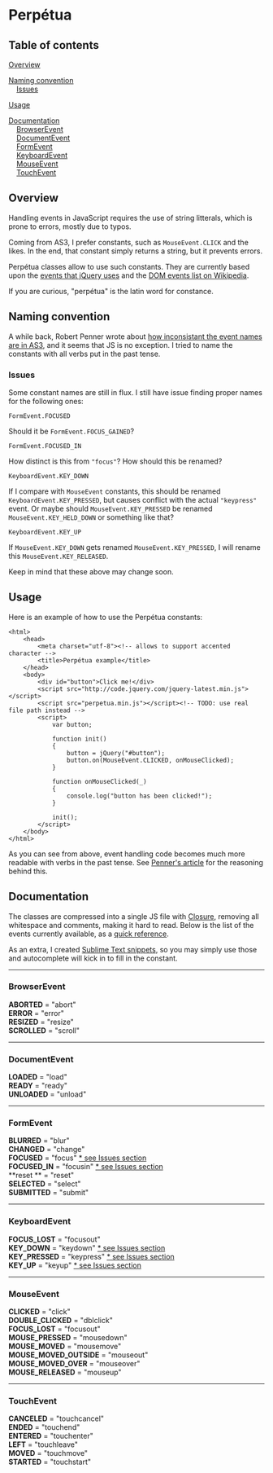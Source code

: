 # Perpétua

## Table of contents

[Overview](https://github.com/jansensan/perpetuajs#overview)  

[Naming convention](https://github.com/jansensan/perpetuajs#naming-convention)  
&nbsp;&nbsp;&nbsp;&nbsp;[Issues](https://github.com/jansensan/perpetuajs#issues)  

[Usage](https://github.com/jansensan/perpetuajs#usage)

[Documentation](https://github.com/jansensan/perpetuajs#documentation)  
&nbsp;&nbsp;&nbsp;&nbsp;[BrowserEvent](https://github.com/jansensan/perpetuajs#browserevent)  
&nbsp;&nbsp;&nbsp;&nbsp;[DocumentEvent](https://github.com/jansensan/perpetuajs#documentevent)  
&nbsp;&nbsp;&nbsp;&nbsp;[FormEvent](https://github.com/jansensan/perpetuajs#formevent)  
&nbsp;&nbsp;&nbsp;&nbsp;[KeyboardEvent](https://github.com/jansensan/perpetuajs#keyboardevent)  
&nbsp;&nbsp;&nbsp;&nbsp;[MouseEvent](https://github.com/jansensan/perpetuajs#mouseevent)    
&nbsp;&nbsp;&nbsp;&nbsp;[TouchEvent](https://github.com/jansensan/perpetuajs#touchevent)  

## Overview

Handling events in JavaScript requires the use of string litterals, which is prone to errors, mostly due to typos.

Coming from AS3, I prefer constants, such as `MouseEvent.CLICK` and the likes. In the end, that constant simply returns a string, but it prevents errors.

Perpétua classes allow to use such constants. They are currently based upon the [events that jQuery uses](http://api.jquery.com/category/events/) and the [DOM events list on Wikipedia](http://en.wikipedia.org/wiki/DOM_events).

If you are curious, "perpétua" is the latin word for constance.


## Naming convention

A while back, Robert Penner wrote about [how inconsistant the event names are in AS3](http://flashblog.robertpenner.com/2009/08/my-critique-of-as3-events-part-1.html), and it seems that JS is no exception. I tried to name the constants with all verbs put in the past tense.

### Issues

Some constant names are still in flux. I still have issue finding proper names for the following ones:  

	FormEvent.FOCUSED  
Should it be `FormEvent.FOCUS_GAINED`?

	FormEvent.FOCUSED_IN

How distinct is this from `"focus"`? How should this be renamed?

	KeyboardEvent.KEY_DOWN

If I compare with `MouseEvent` constants, this should be renamed `KeyboardEvent.KEY_PRESSED`, but causes conflict with the actual `"keypress"` event. Or maybe should `MouseEvent.KEY_PRESSED` be renamed `MouseEvent.KEY_HELD_DOWN` or something like that?

	KeyboardEvent.KEY_UP

If `MouseEvent.KEY_DOWN` gets renamed `MouseEvent.KEY_PRESSED`, I will rename this `MouseEvent.KEY_RELEASED`.

Keep in mind that these above may change soon.


## Usage

Here is an example of how to use the Perpétua constants:

	<html>
		<head>
			<meta charset="utf-8"><!-- allows to support accented character -->
			<title>Perpétua example</title>
		</head>
		<body>
			<div id="button">Click me!</div>
			<script src="http://code.jquery.com/jquery-latest.min.js"></script>
			<script src="perpetua.min.js"></script><!-- TODO: use real file path instead -->
			<script>
				var button;

				function init()
				{
					button = jQuery("#button");
					button.on(MouseEvent.CLICKED, onMouseClicked);
				}

				function onMouseClicked(_)
				{
					console.log("button has been clicked!");
				}
				
				init();
			</script>
		</body>
	</html>


As you can see from above, event handling code becomes much more readable with verbs in the past tense. See [Penner's article](http://flashblog.robertpenner.com/2009/08/my-critique-of-as3-events-part-1.html) for the reasoning behind this.


## Documentation

The classes are compressed into a single JS file with [Closure](http://closure-compiler.appspot.com/), removing all whitespace and comments, making it hard to read. Below is the list of the events currently available, as a [quick reference](https://github.com/jansensan/perpetuajs#documentation).

As an extra, I created [Sublime Text snippets](https://github.com/jansensan/perpetua/tree/master/extras/perpetua-sublime-snippets), so you may simply use those and autocomplete will kick in to fill in the constant.


---
### BrowserEvent

**ABORTED** = "abort"  
**ERROR** = "error"  
**RESIZED** = "resize"  
**SCROLLED** = "scroll"


---
### DocumentEvent

**LOADED** = "load"  
**READY** = "ready"  
**UNLOADED** = "unload"  


---
### FormEvent

**BLURRED** = "blur"  
**CHANGED** = "change"  
**FOCUSED** = "focus" [* see Issues section](https://github.com/jansensan/perpetuajs#issues)  
**FOCUSED_IN** = "focusin" [* see Issues section](https://github.com/jansensan/perpetuajs#issues)  
**reset	** = "reset"  
**SELECTED** = "select"  
**SUBMITTED** = "submit"  


---
### KeyboardEvent

**FOCUS_LOST** = "focusout"  
**KEY_DOWN** = "keydown" [* see Issues section](https://github.com/jansensan/perpetuajs#issues)   
**KEY_PRESSED** = "keypress" [* see Issues section](https://github.com/jansensan/perpetuajs#issues)  
**KEY_UP** = "keyup" [* see Issues section](https://github.com/jansensan/perpetuajs#issues)  


---
### MouseEvent

**CLICKED** = "click"  
**DOUBLE_CLICKED** = "dblclick"  
**FOCUS_LOST** = "focusout"  
**MOUSE_PRESSED** = "mousedown"  
**MOUSE_MOVED** = "mousemove"  
**MOUSE_MOVED_OUTSIDE** = "mouseout"  
**MOUSE_MOVED_OVER** = "mouseover"  
**MOUSE_RELEASED** = "mouseup"  


---
### TouchEvent

**CANCELED** = "touchcancel"  
**ENDED** = "touchend"  
**ENTERED** = "touchenter"  
**LEFT** = "touchleave"  
**MOVED** = "touchmove"  
**STARTED** = "touchstart"  